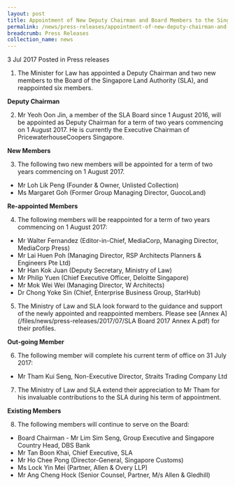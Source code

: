 ```yaml
---
layout: post
title: Appointment of New Deputy Chairman and Board Members to the Singapore Land Authority
permalink: /news/press-releases/appointment-of-new-deputy-chairman-and-board-members-to-the--sin
breadcrumb: Press Releases
collection_name: news
---
```


3 Jul 2017 Posted in Press releases


1. The Minister for Law has appointed a Deputy Chairman and two new members to the Board of the Singapore Land Authority (SLA), and reappointed six members.

**Deputy Chairman**

2. Mr Yeoh Oon Jin, a member of the SLA Board since 1 August 2016, will be appointed as Deputy Chairman for a term of two years commencing on 1 August 2017. He is currently the Executive Chairman of PricewaterhouseCoopers Singapore.


**New Members** 

3. The following two new members will be appointed for a term of two years commencing on 1 August 2017.


* Mr Loh Lik Peng (Founder & Owner, Unlisted Collection)
* Ms Margaret Goh (Former Group Managing Director, GuocoLand) 

**Re-appointed Members**

4. The following members will be reappointed for a term of two years commencing on 1 August 2017:
* Mr Walter Fernandez (Editor-in-Chief, MediaCorp, Managing Director, MediaCorp Press)
* Mr Lai Huen Poh (Managing Director, RSP Architects Planners & Engineers Pte Ltd)
* Mr Han Kok Juan (Deputy Secretary, Ministry of Law)
* Mr Philip Yuen (Chief Executive Officer, Deloitte Singapore)
* Mr Mok Wei Wei (Managing Director, W Architects)
* Dr Chong Yoke Sin (Chief, Enterprise Business Group, StarHub)
 

5. The Ministry of Law and SLA look forward to the guidance and support of the newly appointed and reappointed members. Please see [Annex A](/files/news/press-releases/2017/07/SLA Board 2017 Annex A.pdf) for their profiles.

 

**Out-going Member**

 

6. The following member will complete his current term of office on 31 July 2017:    

* Mr Tham Kui Seng, Non-Executive Director, Straits Trading Company Ltd
 

7. The Ministry of Law and SLA extend their appreciation to Mr Tham for his invaluable contributions to the SLA during his term of appointment.

**Existing Members**

 

8. The following members will continue to serve on the Board:
* Board Chairman - Mr Lim Sim Seng, Group Executive and Singapore Country Head, DBS Bank
* Mr Tan Boon Khai, Chief Executive, SLA
* Mr Ho Chee Pong (Director-General, Singapore Customs)
* Ms Lock Yin Mei (Partner, Allen & Overy LLP)
* Mr Ang Cheng Hock (Senior Counsel, Partner, M/s Allen & Gledhill) 


